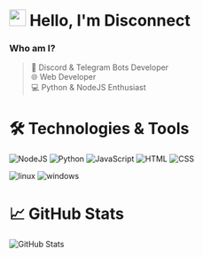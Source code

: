   # <img src="https://media.giphy.com/media/hvRJCLFzcasrR4ia7z/giphy.gif" width="30px"> Hello, I'm Disconnect
  
  ### Who am I?
  > 🤖 Discord & Telegram Bots Developer  
  > 🌐 Web Developer  
  > 💻 Python & NodeJS Enthusiast

  # 🛠 Technologies & Tools
  
  ![NodeJS](https://img.shields.io/badge/-NodeJS-090909?style=for-the-badge&logo=node.js&logoColor=339933)
  ![Python](https://img.shields.io/badge/-Python-090909?style=for-the-badge&logo=python&logoColor=3776AB)
  ![JavaScript](https://img.shields.io/badge/-JavaScript-090909?style=for-the-badge&logo=javascript&logoColor=F7DF1E)
  ![HTML](https://img.shields.io/badge/-HTML-090909?style=for-the-badge&logo=html5&logoColor=E34F26)
  ![CSS](https://img.shields.io/badge/-CSS-090909?style=for-the-badge&logo=css3&logoColor=1572B6)
  
  ![linux](https://img.shields.io/badge/-linux-090909?style=for-the-badge&logo=linux&logoColor=FCC624)
  ![windows](https://img.shields.io/badge/-windows-090909?style=for-the-badge&logo=windows&logoColor=0078D6)

  # 📈 GitHub Stats
  ![GitHub Stats](https://github-readme-stats.vercel.app/api?username=disconnect-dev&show_icons=true&theme=dark&hide_border=true)
</div>
